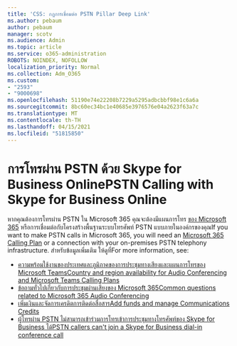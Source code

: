 ```yaml
---
title: 'CSS: กฎการเชื่อมต่อ PSTN Pillar Deep Link'
ms.author: pebaum
author: pebaum
manager: scotv
ms.audience: Admin
ms.topic: article
ms.service: o365-administration
ROBOTS: NOINDEX, NOFOLLOW
localization_priority: Normal
ms.collection: Adm_O365
ms.custom:
- "2593"
- "9000698"
ms.openlocfilehash: 51190e74e22208b7229a5295adbcbbf98e1c6a6a
ms.sourcegitcommit: 8bc60ec34bc1e40685e3976576e04a2623f63a7c
ms.translationtype: MT
ms.contentlocale: th-TH
ms.lasthandoff: 04/15/2021
ms.locfileid: "51815850"
---
```

# <a name="pstn-calling-with-skype-for-business-online"></a><span data-ttu-id="87a85-102">การโทรผ่าน PSTN ด้วย Skype for Business Online</span><span class="sxs-lookup"><span data-stu-id="87a85-102">PSTN Calling with Skype for Business Online</span></span>

<span data-ttu-id="87a85-103">หากคุณต้องการโทรผ่าน PSTN ใน Microsoft 365 คุณจะต้องมีแผนการโทร [ของ Microsoft 365](https://docs.microsoft.com/microsoftteams/what-is-phone-system-in-office-365#more-about-calling-plans) หรือการเชื่อมต่อกับโครงสร้างพื้นฐานระบบโทรศัพท์ PSTN แบบภายในองค์กรของคุณ</span><span class="sxs-lookup"><span data-stu-id="87a85-103">If you want to make PSTN calls in Microsoft 365, you will need an [Microsoft 365 Calling Plan](https://docs.microsoft.com/microsoftteams/what-is-phone-system-in-office-365#more-about-calling-plans) or a connection with your on-premises PSTN telephony infrastructure.</span></span> <span data-ttu-id="87a85-104">สำหรับข้อมูลเพิ่มเติม ให้ดูที่</span><span class="sxs-lookup"><span data-stu-id="87a85-104">For more information, see:</span></span>

- [<span data-ttu-id="87a85-105">ความพร้อมใช้งานของประเทศและภูมิภาคของการประชุมทางเสียงและแผนการโทรของ Microsoft Teams</span><span class="sxs-lookup"><span data-stu-id="87a85-105">Country and region availability for Audio Conferencing and Microsoft Teams Calling Plans</span></span>](https://docs.microsoft.com/microsoftteams/country-and-region-availability-for-audio-conferencing-and-calling-plans/country-and-region-availability-for-audio-conferencing-and-calling-plans)
- [<span data-ttu-id="87a85-106">ข้อถามทั่วไปเกี่ยวกับการประชุมผ่านเสียงของ Microsoft 365</span><span class="sxs-lookup"><span data-stu-id="87a85-106">Common questions related to Microsoft 365 Audio Conferencing</span></span>](https://docs.microsoft.com/microsoftteams/audio-conferencing-common-questions)
- [<span data-ttu-id="87a85-107">เพิ่มเงินและจัดการเครดิตการติดต่อสื่อสาร</span><span class="sxs-lookup"><span data-stu-id="87a85-107">Add funds and manage Communications Credits</span></span>](https://docs.microsoft.com/microsoftteams/add-funds-and-manage-communications-credits)
- [<span data-ttu-id="87a85-108">ผู้โทรผ่าน PSTN ไม่สามารถเข้าร่วมการโทรเข้าการประชุมทางโทรศัพท์ของ Skype for Business ได้</span><span class="sxs-lookup"><span data-stu-id="87a85-108">PSTN callers can't join a Skype for Business dial-in conference call</span></span>](https://docs.microsoft.com/SkypeForBusiness/troubleshoot/online-conferencing/pstn-callers-cant-join-dial-in-call)
